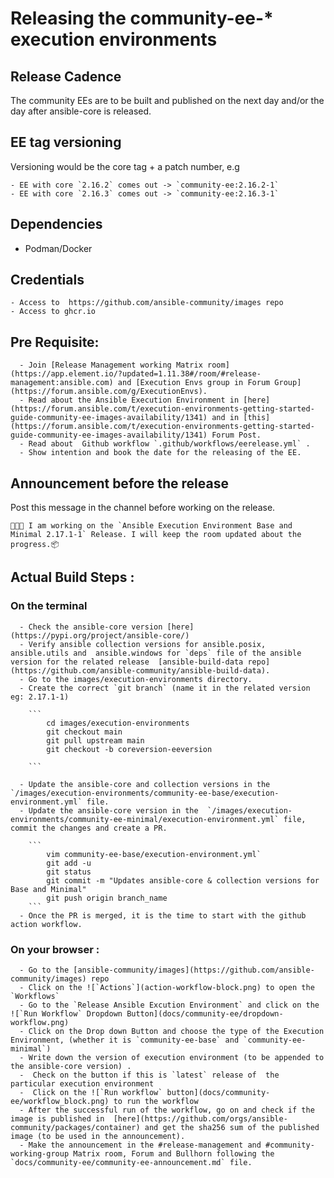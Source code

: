 # Releasing the community-ee-* execution environments

## Release Cadence

The community EEs are to be built and published on the next day and/or the day after ansible-core is released.

## EE tag versioning

Versioning would be the core tag + a patch number, e.g

    - EE with core `2.16.2` comes out -> `community-ee:2.16.2-1`
    - EE with core `2.16.3` comes out -> `community-ee:2.16.3-1`


## Dependencies

- Podman/Docker

##  Credentials

    - Access to  https://github.com/ansible-community/images repo
    - Access to ghcr.io

## Pre Requisite:

      - Join [Release Management working Matrix room](https://app.element.io/?updated=1.11.38#/room/#release-management:ansible.com) and [Execution Envs group in Forum Group](https://forum.ansible.com/g/ExecutionEnvs).
      - Read about the Ansible Execution Environment in [here](https://forum.ansible.com/t/execution-environments-getting-started-guide-community-ee-images-availability/1341) and in [this](https://forum.ansible.com/t/execution-environments-getting-started-guide-community-ee-images-availability/1341) Forum Post.
      - Read about  Github workflow `.github/workflows/eerelease.yml` .
      - Show intention and book the date for the releasing of the EE.

## Announcement before the release

  Post this message in the channel before working on the release.

  ```
  📯📯📯 I am working on the `Ansible Execution Environment Base and Minimal 2.17.1-1` Release. I will keep the room updated about the progress.📦️
  ```

## Actual Build Steps :

### On the terminal

      - Check the ansible-core version [here](https://pypi.org/project/ansible-core/)
      - Verify ansible collection versions for ansible.posix, ansible.utils and  ansible.windows for `deps` file of the ansible version for the related release  [ansible-build-data repo](https://github.com/ansible-community/ansible-build-data).
      - Go to the images/execution-environments directory.
      - Create the correct `git branch` (name it in the related version eg: 2.17.1-1)

        ```
            cd images/execution-environments
            git checkout main
            git pull upstream main
            git checkout -b coreversion-eeversion

        ```

      - Update the ansible-core and collection versions in the  `/images/execution-environments/community-ee-base/execution-environment.yml` file.
      - Update the ansible-core version in the  `/images/execution-environments/community-ee-minimal/execution-environment.yml` file, commit the changes and create a PR.

        ```
            vim community-ee-base/execution-environment.yml`
            git add -u
            git status
            git commit -m "Updates ansible-core & collection versions for Base and Minimal"
            git push origin branch_name
        ```
      - Once the PR is merged, it is the time to start with the github action workflow.


### On your browser :

      - Go to the [ansible-community/images](https://github.com/ansible-community/images) repo
      - Click on the ![`Actions`](action-workflow-block.png) to open the `Workflows`
      - Go to the `Release Ansible Excution Environment` and click on the ![`Run Workflow` Dropdown Button](docs/community-ee/dropdown-workflow.png)
      - Click on the Drop down Button and choose the type of the Execution Environment, (whether it is `community-ee-base` and `community-ee-minimal`)
      - Write down the version of execution environment (to be appended to the ansible-core version) .
      -  Check on the button if this is `latest` release of  the particular execution environment
      -  Click on the ![`Run workflow` button](docs/community-ee/workflow_block.png) to run the workflow
      - After the successful run of the workflow, go on and check if the image is published in  [here](https://github.com/orgs/ansible-community/packages/container) and get the sha256 sum of the published image (to be used in the announcement).
      - Make the announcement in the #release-management and #community-working-group Matrix room, Forum and Bullhorn following the `docs/community-ee/community-ee-announcement.md` file.


